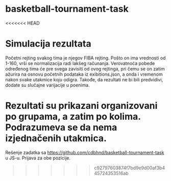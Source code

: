 # basketball-tournament-task

<<<<<<< HEAD
# Simulacija rezultata

Početni rejting svakog tima je njegov FIBA rejting. Pošto on ima vrednosti od 1-160, vrši se normalizacija radi lakšeg računanja. Verovatnoća pobede određenog tima će pre svega zavisiti od ovog rejtinga, pri čemu se on zatim ažurira na osnovu početnih podataka iz exibitions.json, a onda i vremenom nakon svake utakmice koju odigra. Takođe, da rezultati ne bi bili predvidivi, dodate su slučajne varijacije u poenima.

Rezultati su prikazani organizovani po grupama, a zatim po kolima. Podrazumeva se da nema izjednačenih utakmica.
=======
Rešenje zadatka sa https://github.com/cdbhnd/basketball-tournament-task u JS-u. Prijava za obe pozicije.
>>>>>>> c92797603874f7bd9e9d00af3b445724353516ab
